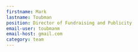 ```yaml
---
firstname: Mark
lastname: Toubman
position: Director of Fundraising and Publicity
email-user: toubmanm
email-host: gmail.com
category: team
---
```

